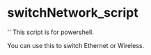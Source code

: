 # switchNetwork_script
'' This script is for powershell.

You can use this to switch Ethernet or Wireless.
